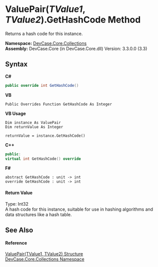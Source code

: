 # ValuePair(*TValue1*, *TValue2*).GetHashCode Method 
 

Returns a hash code for this instance.

**Namespace:**&nbsp;<a href="N_DevCase_Core_Collections">DevCase.Core.Collections</a><br />**Assembly:**&nbsp;DevCase.Core (in DevCase.Core.dll) Version: 3.3.0.0 (3.3)

## Syntax

**C#**<br />
``` C#
public override int GetHashCode()
```

**VB**<br />
``` VB
Public Overrides Function GetHashCode As Integer
```

**VB Usage**<br />
``` VB Usage
Dim instance As ValuePair
Dim returnValue As Integer

returnValue = instance.GetHashCode()
```

**C++**<br />
``` C++
public:
virtual int GetHashCode() override
```

**F#**<br />
``` F#
abstract GetHashCode : unit -> int 
override GetHashCode : unit -> int 
```


#### Return Value
Type: Int32<br />A hash code for this instance, suitable for use in hashing algorithms and data structures like a hash table.

## See Also


#### Reference
<a href="T_DevCase_Core_Collections_ValuePair_2">ValuePair(TValue1, TValue2) Structure</a><br /><a href="N_DevCase_Core_Collections">DevCase.Core.Collections Namespace</a><br />